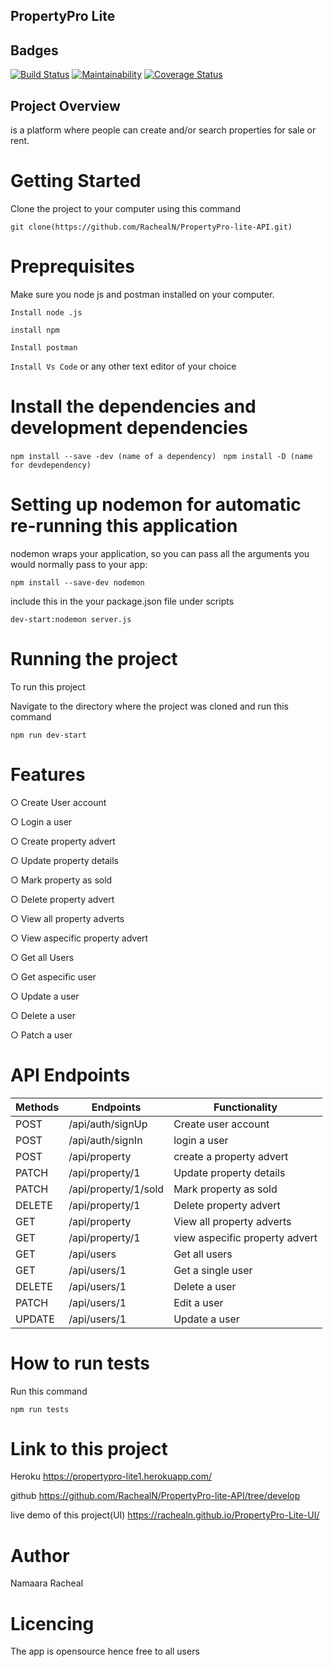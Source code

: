 ## PropertyPro Lite


## Badges

[![Build Status](https://travis-ci.org/RachealN/PropertyPro-lite-API.svg?branch=develop)](https://travis-ci.org/RachealN/PropertyPro-lite-API)
[![Maintainability](https://api.codeclimate.com/v1/badges/06a3edf7c0f6968c556d/maintainability)](https://codeclimate.com/github/RachealN/PropertyPro-lite-API/maintainability)
[![Coverage Status](https://coveralls.io/repos/github/RachealN/PropertyPro-lite-API/badge.svg?branch=master)](https://coveralls.io/github/RachealN/PropertyPro-lite-API?branch=develop)



## Project Overview
is a platform where people can create and/or search properties for sale or rent.

# Getting Started

Clone the project to your computer using this command

```git clone(https://github.com/RachealN/PropertyPro-lite-API.git)```

# Preprequisites
Make sure you node js and postman installed on your computer.

```Install node .js```

```install npm```

```Install postman```

```Install Vs Code```   or any other text editor of your choice

# Install the dependencies and development dependencies
```npm install --save -dev (name of a dependency) ```
```npm install -D (name for devdependency) ```



# Setting up nodemon for automatic re-running this application
nodemon wraps your application, so you can pass all the arguments you would normally pass to your app:

```npm install --save-dev nodemon ```

include this in the your package.json file under scripts

```dev-start:nodemon server.js```

# Running the project

To run this project

Navigate to the directory where the project was cloned and run this command

```npm run dev-start```


# Features

○	Create User account

○	Login a user

○	Create property advert

○	Update property details

○	Mark property as sold

○	Delete property advert

○	View all property adverts

○	View aspecific property advert

○	Get all Users

○	Get aspecific user

○	Update a user

○	Delete a user

○	Patch a user


# API Endpoints
| Methods | Endpoints           |Functionality|
----------|---------------------|-------------------------------|
|  POST| /api/auth/signUp   |  Create user account            ||          
|  POST | /api/auth/signIn   |  login a user            ||          
   POST | /api/property    | create a property advert       | |          
|  PATCH  | /api/property/1    |  Update property details   | |           
|  PATCH  | /api/property/1/sold    |  Mark property as sold | |           
|  DELETE  |/api/property/1   |  Delete property advert          | |           
|  GET  |/api/property   |  View all property adverts |              ||           
|  GET  |/api/property/1   | view aspecific property advert |                     ||            
|  GET  |/api/users   |  Get all users |                    ||           
|  GET  |/api/users/1   |  Get a single user |              | |            
|  DELETE  |/api/users/1   |  Delete a user |               |
|  PATCH  |/api/users/1   |  Edit a user |               |
|  UPDATE  |/api/users/1   |  Update a user |               |


# How to run tests

Run this command

```npm run tests```

# Link to this project

Heroku 
https://propertypro-lite1.herokuapp.com/

github
https://github.com/RachealN/PropertyPro-lite-API/tree/develop

live demo of this project(UI)
https://rachealn.github.io/PropertyPro-Lite-UI/


# Author

Namaara Racheal

# Licencing

The app is opensource hence free to all users




 



